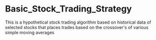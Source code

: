 # Basic_Stock_Trading_Strategy
This is a hypothetical stock trading algorithm based on historical data of selected stocks that places trades based on the crossover's of various simple moving averages

